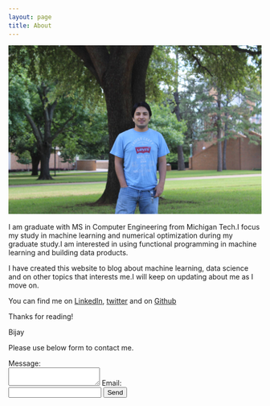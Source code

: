 ```yaml
---
layout: page
title: About
---
```


![Here I am at UTA 2014.](/assets/my_pic.jpg)

I am  graduate with MS in Computer Engineering from Michigan Tech.I focus my study in machine learning and numerical optimization during my graduate study.I am interested in using functional programming in machine learning and building data products.

I have created this website to blog about machine learning, data science and on other topics that interests me.I will keep on updating about me as I move on.

You can find me on [LinkedIn](http://www.linkedin.com/in/bijaykpathak/), [twitter](https://twitter.com/bijay697) and on [Github](https://github.com/bkpathak)

Thanks for reading!

Bijay

Please use below form to contact me.

<form action="//formspree.io/pathakbijaykumar@gmail.com"
      method="POST">
      Message:<br>
    <textarea name="body"></textarea>
      Email:<br>
    <input type="email" name="_replyto">
    <input type="submit" value="Send">
</form>
